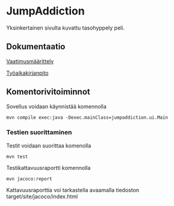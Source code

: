 # JumpAddiction

Yksinkertainen sivulta kuvattu tasohyppely peli.

## Dokumentaatio

[Vaatimusmäärittely](https://github.com/Samipuu/ot-harjoitustyo/blob/master/dokumentaatio/vaatimusmaarittely.md)

[Työaikakirjanpito](https://github.com/Samipuu/ot-harjoitustyo/blob/master/dokumentaatio/tuntikirjanpito.md)

## Komentorivitoiminnot

Sovellus voidaan käynnistää komennolla

```
mvn compile exec:java -Dexec.mainClass=jumpaddiction.ui.Main
```

### Testien suorittaminen

Testit voidaan suorittaa komenolla

```
mvn test
```

Testikattavuusraportti komennolla

```
mvn jacoco:report
```

Kattavuusraporttia voi tarkastella avaamalla tiedoston target/site/jacoco/index.html
